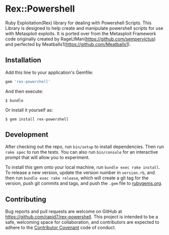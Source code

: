 # Rex::Powershell

Ruby Exploitation(Rex) library for dealing with Powershell Scripts. This Library is designed to help create and manipulate powershell scripts for use
with Metasploit exploits. It is ported over from the Metasploit Framework code originally created by RageLtMan(https://github.com/sempervictus) and
 perfected by Meatballs1(https://github.com/Meatballs1).

## Installation

Add this line to your application's Gemfile:

```ruby
gem 'rex-powershell'
```

And then execute:

    $ bundle

Or install it yourself as:

    $ gem install rex-powershell


## Development

After checking out the repo, run `bin/setup` to install dependencies. Then run `rake spec` to run the tests. You can also run `bin/console` for an interactive prompt that will allow you to experiment.

To install this gem onto your local machine, run `bundle exec rake install`. To release a new version, update the version number in `version.rb`, and then run `bundle exec rake release`, which will create a git tag for the version, push git commits and tags, and push the `.gem` file to [rubygems.org](https://rubygems.org).

## Contributing

Bug reports and pull requests are welcome on GitHub at https://github.com/rapid7/rex-powershell. This project is intended to be a safe, welcoming space for collaboration, and contributors are expected to adhere to the [Contributor Covenant](http://contributor-covenant.org) code of conduct.

